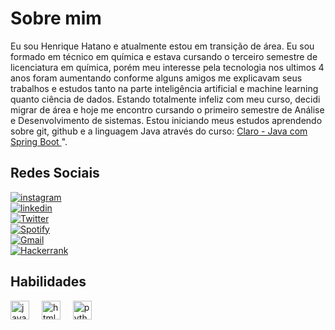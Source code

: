 <h1> Sobre mim</h1>
<p>  Eu sou Henrique Hatano e atualmente estou em transição de área. Eu sou formado em técnico em química e estava cursando o terceiro semestre de licenciatura em química, porém meu interesse pela tecnologia nos ultimos 4 anos foram aumentando conforme alguns amigos me explicavam seus trabalhos e estudos tanto na parte inteligência artificial e machine learning quanto ciência de dados. Estando totalmente infeliz com meu curso, decidi migrar de área e hoje me encontro cursando o primeiro semestre de Análise e Desenvolvimento de sistemas. Estou iniciando meus estudos aprendendo sobre git, github e a linguagem Java através do curso: 
  <a href="https://www.dio.me/bootcamp/coding-the-future-claro-java-spring-boot"> Claro - Java com Spring Boot
  </a>".
</p>

<h2> Redes Sociais </h2>

[![instagram](https://img.shields.io/badge/instagram-000?style=for-the-badge&logo=instagram&logoColor=pink)](https://www.instagram.com/hatano.henrique)
<br>
[![linkedin](https://img.shields.io/badge/linkedin-000?style=for-the-badge&logo=linkedin&logoColor=blue)](https://www.linkedin.com/in/henrique-koiti-souza-hatano-3962251a5/)
<br>
[![Twitter](https://img.shields.io/badge/X-000?style=for-the-badge&logo=X&logoColor=blue)](https://x.com/HenriHatano)
<br>
[![Spotify](https://img.shields.io/badge/Spotify-000?style=for-the-badge&logo=Spotify&logoColor=green)](https://www.linkedin.com/in/henrique-koiti-souza-hatano-3962251a5/)
<br>
[![Gmail](https://img.shields.io/badge/Gmail-333333?style=for-the-badge&logo=gmail&logoColor=red)](mailto:henri.koiti2002@gmail.com)
<br>
[![Hackerrank](https://img.shields.io/badge/-Hackerrank-2EC866?style=for-the-badge&logo=HackerRank&logoColor=white)](https://www.hackerrank.com/profile/henri_koiti2002)

<h2> Habilidades</h2>

<div align="left">
  <img src="https://skillicons.dev/icons?i=java" height="30" alt="java logo"  />
  <img width="12" />
  <img src="https://skillicons.dev/icons?i=html" height="30" alt="html5 logo"  />
  <img width="12" />
  <img src="https://skillicons.dev/icons?i=python" height="30" alt="python logo"  />
  <img width="12" />
</div>


